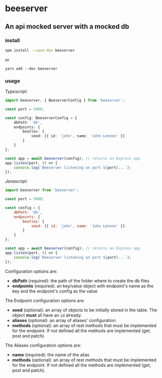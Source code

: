# beeserver

## An api mocked server with a mocked db

### install

```sh
npm install --save-dev beeserver
```
or
```
yarn add --dev beeserver
```

### usage

*Typescript*:
```ts
import beeserver, { BeeserverConfig } from 'beeserver';

const port = 5000;

const config: BeeserverConfig = {
    dbPath: 'db',
    endpoints: {
        beatles: {
            seed: [{ id: 'john', name: 'John Lennon' }]
        }
    }
};

const app = await beeserver(config); // returns an Express app
app.listen(port, () => {
    console.log(`Beeserver listening on port ${port}...`);
});
```

*Javascript*:
```js
import beeserver from 'beeserver';

const port = 5000;

const config = {
    dbPath: 'db',
    endpoints: {
        beatles: {
            seed: [{ id: 'john', name: 'John Lennon' }]
        }
    }
};

const app = await beeserver(config); // returns an Express app
app.listen(port, () => {
    console.log(`Beeserver listening on port ${port}...`);
});
```

Configuration options are:
- **dbPath** (required): the path of the folder where to create the db files
- **endpoints** (required): an key/value object with endpoint's name as the key and the endpoint's config as the value

The Endpoint configuration options are:
- **seed** (optional): an array of objects to be initially stored in the table. The object **must** all have an `id` already.
- **aliases** (optional): an array of aliases' configuration
- **methods** (optional): an array of rest methods that must be implemented for the endpoint. If not defined all the methods are implemented (get, post and patch).

The Aliases configuration options are:
- **name** (required): the name of the alias
- **methods** (optional): an array of rest methods that must be implemented for the endpoint. If not defined all the methods are implemented (get, post and patch).
